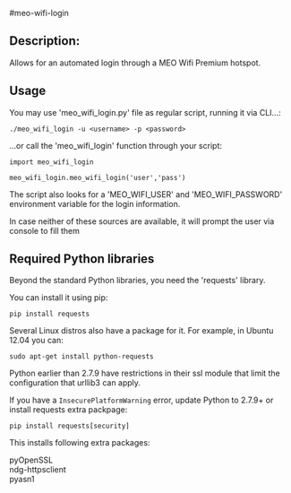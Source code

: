 #meo-wifi-login

## Description:
Allows for an automated login through a MEO Wifi Premium hotspot.

## Usage
You may use 'meo_wifi_login.py' file as regular script, running it via CLI...:

```
./meo_wifi_login -u <username> -p <password>
```

...or call the 'meo_wifi_login' function through your script:
```
import meo_wifi_login

meo_wifi_login.meo_wifi_login('user','pass')
```

The script also looks for a 'MEO_WIFI_USER' and 'MEO_WIFI_PASSWORD' environment variable for the login information.

In case neither of these sources are available, it will prompt the user via console to fill them


## Required Python libraries
Beyond the standard Python libraries, you need the 'requests' library.

You can install it using pip:

```
pip install requests 
```

Several Linux distros also have a package for it. For example, in Ubuntu 12.04 you can:

```
sudo apt-get install python-requests
```

Python earlier than 2.7.9 have restrictions in their ssl module that limit the configuration that urllib3 can apply.

If you have a `InsecurePlatformWarning` error, update Python to 2.7.9+ or install requests extra packpage:


```
pip install requests[security]
```

This installs following extra packages:

pyOpenSSL<br>
ndg-httpsclient<br>
pyasn1









